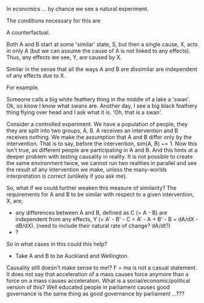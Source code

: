 In economics ... by chance we see a natural experiment.

The conditions necessary for this are

A counterfactual.

Both A and B start at some 'similar' state, S, but then a single cause, X, acts in only A (but we can assume the cause of A is not linked to any effects). Thus, any effects we see, Y, are caused by X.


Similar in the sense that all the ways A and B are dissimilar are independent of any effects due to X.


For example.

Someone calls a big white feathery thing in the middle of a lake a 'swan'. Ok, so know I know what swans are. Another day, I see a big black feathery thing flying over head and I ask what it is. 'Oh, that is a swan'.



Consider a controlled experiment. We have a population of people, they they are split into two groups, A, B. A receives an intervention and B receives nothing. We make the assumption that A and B differ only by the intervention. That is to say, before the intervention, sim(A, B) ~= 1. Now this isn't true, as different people are participating in A and B. And this hints at a deeper problem with testing causality in reality. It is not possible to create the same environment twice, we cannot run two realities in parallel and see the result of any intervention we make, unless the many-worlds interpretation is correct (unlikely if you ask me).

<!--
We also assume that the act of doing the experiment is independent from any effects we see?!
People knowing they are in an experiment.
People being disrupted from their daily routine to participate in the experiment.

Also assume that the delivery on the control/intervention is independent w.r.t any effects.
 -->

So, what if we could further weaken this measure of similarity? The requirements for A and B to be similar with respect to a given intervention, X, are;
* any differences between A and B, defined as C (= A - B) are independent from any effects, Y (= A' - B' - C = A' - A + B' - B = dA/dX - dB/dX). (need to include their natural rate of change? dA/dt?)
* ?

So in what cases in this could this help?
* Take A and B to be Auckland and Wellington.





Causality still doesn't make sense to me!? F = ma is not a casual statement. It does not say that acceleration of a mass causes force anymore than a force on a mass causes acceleration. What is a social/economic/political version of this? Well educated people in parliament causes good governance is the same thing as good governance by parliament ...???
